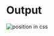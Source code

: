 # Output

![position in css](https://github.com/user-attachments/assets/666962d9-062a-49f4-92d8-b0a40f01c5ae)
